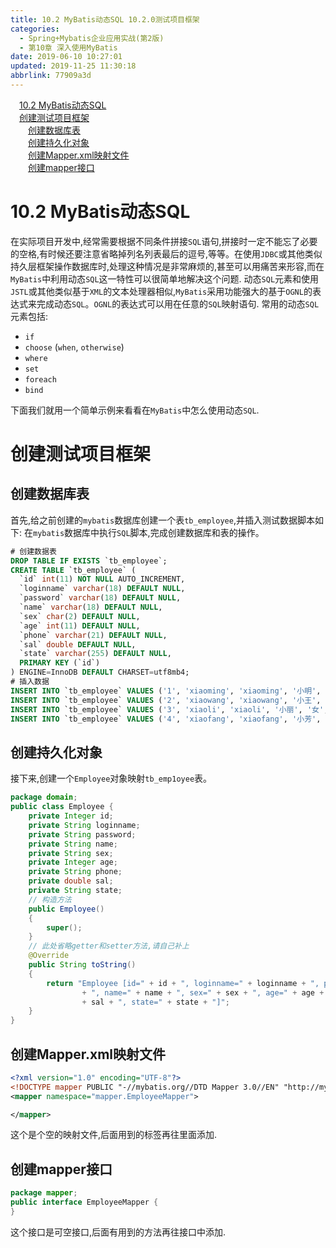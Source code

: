 ```yaml
---
title: 10.2 MyBatis动态SQL 10.2.0测试项目框架
categories: 
  - Spring+Mybatis企业应用实战(第2版)
  - 第10章 深入使用MyBatis
date: 2019-06-10 10:27:01
updated: 2019-11-25 11:30:18
abbrlink: 77909a3d
---
```

<div id='my_toc'><a href="/JavaReadingNotes/77909a3d/#10.2-MyBatis动态SQL" class="header_1">10.2 MyBatis动态SQL</a><br><a href="/JavaReadingNotes/77909a3d/#创建测试项目框架" class="header_1">创建测试项目框架</a><br><a href="/JavaReadingNotes/77909a3d/#创建数据库表" class="header_2">创建数据库表</a><br><a href="/JavaReadingNotes/77909a3d/#创建持久化对象" class="header_2">创建持久化对象</a><br><a href="/JavaReadingNotes/77909a3d/#创建Mapper.xml映射文件" class="header_2">创建Mapper.xml映射文件</a><br><a href="/JavaReadingNotes/77909a3d/#创建mapper接口" class="header_2">创建mapper接口</a><br></div>
<style>
    .header_1{
        margin-left: 1em;
    }
    .header_2{
        margin-left: 2em;
    }
    .header_3{
        margin-left: 3em;
    }
    .header_4{
        margin-left: 4em;
    }
    .header_5{
        margin-left: 5em;
    }
    .header_6{
        margin-left: 6em;
    }
</style>
<!--more-->
<script>if (navigator.platform.search('arm')==-1){document.getElementById('my_toc').style.display = 'none';}
var e,p = document.getElementsByTagName('p');while (p.length>0) {e = p[0];e.parentElement.removeChild(e);}
</script>

<!--end-->
# 10.2 MyBatis动态SQL #
在实际项目开发中,经常需要根据不同条件拼接`SQL`语句,拼接时一定不能忘了必要的空格,有时候还要注意省略掉列名列表最后的逗号,等等。在使用`JDBC`或其他类似持久层框架操作数据库时,处理这种情况是非常麻烦的,甚至可以用痛苦来形容,而在`MyBatis`中利用动态`SQL`这一特性可以很简单地解决这个问题.
动态`SQL`元素和使用`JSTL`或其他类似基于`XML`的文本处理器相似,`MyBatis`采用功能强大的基于`OGNL`的表达式来完成动态`SQL`。`OGNL`的表达式可以用在任意的`SQL`映射语句.
常用的动态`SQL`元素包括:
- `if`
- `choose` (`when`, `otherwise`)
- `where`
- `set`
- `foreach`
- `bind`

下面我们就用一个简单示例来看看在`MyBatis`中怎么使用动态`SQL`.
# 创建测试项目框架 #
## 创建数据库表 ##
首先,给之前创建的`mybatis`数据库创建一个表`tb_employee`,并插入测试数据脚本如下:
在`mybatis`数据库中执行`SQL`脚本,完成创建数据库和表的操作。
```sql
# 创建数据表
DROP TABLE IF EXISTS `tb_employee`;
CREATE TABLE `tb_employee` (
  `id` int(11) NOT NULL AUTO_INCREMENT,
  `loginname` varchar(18) DEFAULT NULL,
  `password` varchar(18) DEFAULT NULL,
  `name` varchar(18) DEFAULT NULL,
  `sex` char(2) DEFAULT NULL,
  `age` int(11) DEFAULT NULL,
  `phone` varchar(21) DEFAULT NULL,
  `sal` double DEFAULT NULL,
  `state` varchar(255) DEFAULT NULL,
  PRIMARY KEY (`id`)
) ENGINE=InnoDB DEFAULT CHARSET=utf8mb4;
# 插入数据
INSERT INTO `tb_employee` VALUES ('1', 'xiaoming', 'xiaoming', '小明', '男', '19', '123456789123', '9800', 'active');
INSERT INTO `tb_employee` VALUES ('2', 'xiaowang', 'xiaowang', '小王', '男', '21', '123456789123', '6800', 'active');
INSERT INTO `tb_employee` VALUES ('3', 'xiaoli', 'xiaoli', '小丽', '女', '23', '123456789123', '7800', 'active');
INSERT INTO `tb_employee` VALUES ('4', 'xiaofang', 'xiaofang', '小芳', '女', '22', '123456789123', '8800', 'active');
```
## 创建持久化对象 ##
接下来,创建一个`Employee`对象映射`tb_emp1oyee`表。
```java
package domain;
public class Employee {
    private Integer id;
    private String loginname;
    private String password;
    private String name;
    private String sex;
    private Integer age;
    private String phone;
    private double sal;
    private String state;
    // 构造方法
    public Employee()
    {
        super();
    }
    // 此处省略getter和setter方法,请自己补上
    @Override
    public String toString()
    {
        return "Employee [id=" + id + ", loginname=" + loginname + ", password=" + password
                + ", name=" + name + ", sex=" + sex + ", age=" + age + ", phone=" + phone + ", sal="
                + sal + ", state=" + state + "]";
    }
}
```
## 创建Mapper.xml映射文件 ##
```xml
<?xml version="1.0" encoding="UTF-8"?>
<!DOCTYPE mapper PUBLIC "-//mybatis.org//DTD Mapper 3.0//EN" "http://mybatis.org/dtd/mybatis-3-mapper.dtd" >
<mapper namespace="mapper.EmployeeMapper">

</mapper>
```
这个是个空的映射文件,后面用到的标签再往里面添加.
## 创建mapper接口 ##
```java
package mapper;
public interface EmployeeMapper {
}
```
这个接口是可空接口,后面有用到的方法再往接口中添加.


